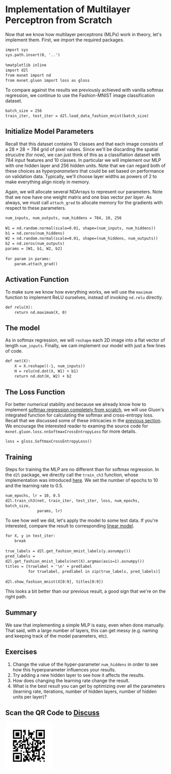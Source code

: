 # Implementation of Multilayer Perceptron from Scratch

Now that we know how multilayer perceptrons (MLPs) work in theory, 
let's implement them. First, we import the required packages.

```{.python .input  n=9}
import sys
sys.path.insert(0, '..')

%matplotlib inline
import d2l
from mxnet import nd
from mxnet.gluon import loss as gloss
```

To compare against the results 
we previously achieved with vanilla softmax regression, 
we continue to use the Fashion-MNIST image classification dataset. 

```{.python .input  n=2}
batch_size = 256
train_iter, test_iter = d2l.load_data_fashion_mnist(batch_size)
```

## Initialize Model Parameters

Recall that this dataset contains 10 classes and that 
each image consists of a $28 \times 28 = 784$ grid of pixel values. 
Since we'll be discarding the spatial strucutre (for now),
we can just think of this as a classifiation dataset 
with $784$ input features and $10$ classes. 
In particular we will implement our MLP 
with one hidden layer and $256$ hidden units.
Note that we can regard both of these choices as *hyperparameters*
that could be set based on performance on validation data. 
Typically, we'll choose layer widths as powers of $2$ 
to make everything align nicely in memory.

Again, we will allocate several NDArrays to represent our parameters.
Note that we now have one weight matrix and one bias vector *per layer*.
As always, we must call `attach_grad` to allocate memory for the gradients with respect to these parameters.

```{.python .input  n=3}
num_inputs, num_outputs, num_hiddens = 784, 10, 256

W1 = nd.random.normal(scale=0.01, shape=(num_inputs, num_hiddens))
b1 = nd.zeros(num_hiddens)
W2 = nd.random.normal(scale=0.01, shape=(num_hiddens, num_outputs))
b2 = nd.zeros(num_outputs)
params = [W1, b1, W2, b2]

for param in params:
    param.attach_grad()
```

## Activation Function

To make sure we know how everything works, 
we will use the `maximum` function to implement ReLU ourselves,
instead of invoking `nd.relu` directly.

```{.python .input  n=4}
def relu(X):
    return nd.maximum(X, 0)
```

## The model

As in softmax regression, we will `reshape` each 2D image 
into a flat vector of length  `num_inputs`. 
Finally, we cam implement our model with just a few lines of code.

```{.python .input  n=5}
def net(X):
    X = X.reshape((-1, num_inputs))
    H = relu(nd.dot(X, W1) + b1)
    return nd.dot(H, W2) + b2
```

## The Loss Function

For better numerical stability and because we already know 
how to implement [softmax regression completely from scratch](../chapter_linear-networks/softmax-regression-scratch), 
we will use Gluon's integrated function 
for calculating the softmax and cross-entropy loss. 
Recall that we discussed some of these intricacies 
in the [previous section](mlp.md). 
We encourage the interested reader to examing the source code
for `mxnet.gluon.loss.nnSoftmaxCrossEntropyLoss` for more details.

```{.python .input  n=6}
loss = gloss.SoftmaxCrossEntropyLoss()
```

## Training

Steps for training the MLP are no different than for softmax regression. 
In the `d2l` package, we directly call the `train_ch3` function, whose implementation was introduced [here](softmax-regression-scratch.md). 
We set the number of epochs to $10$ and the learning rate to $0.5$.

```{.python .input  n=7}
num_epochs, lr = 10, 0.5
d2l.train_ch3(net, train_iter, test_iter, loss, num_epochs, batch_size,
              params, lr)
```

To see how well we did, let's apply the model to some test data. 
If you're interested, compare the result to corresponding [linear model](softmax-regression-scratch.md).

```{.python .input}
for X, y in test_iter:
    break

true_labels = d2l.get_fashion_mnist_labels(y.asnumpy())
pred_labels = d2l.get_fashion_mnist_labels(net(X).argmax(axis=1).asnumpy())
titles = [truelabel + '\n' + predlabel
          for truelabel, predlabel in zip(true_labels, pred_labels)]

d2l.show_fashion_mnist(X[0:9], titles[0:9])
```

This looks a bit better than our previous result, a good sign that we're on the right path.

## Summary

We saw that implementing a simple MLP is easy, even when done manually. 
That said, with a large number of layers, this can get messy 
(e.g. naming and keeping track of the model parameters, etc).

## Exercises

1. Change the value of the hyper-parameter `num_hiddens` in order to see how this hyperparameter influences your results.
1. Try adding a new hidden layer to see how it affects the results.
1. How does changing the learning rate change the result.
1. What is the best result you can get by optimizing over all the parameters (learning rate, iterations, number of hidden layers, number of hidden units per layer)?

## Scan the QR Code to [Discuss](https://discuss.mxnet.io/t/2339)

![](../img/qr_mlp-scratch.svg)
